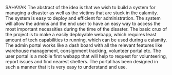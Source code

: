 SAHAYAK
The abstract of the idea is that we wish to build a system for managing a disaster as well as the victims that are stuck in the calamity. The system is easy to deploy and efficient for administration. The system will allow the admins and the end user to have an easy way to access the most important necessities during the time of the disaster. 
The basic crux of the project is to make a easily deployable webapp, which requires least amount of tech capabilities to running, which can be used during a calamity. 
 The admin portal works like a dash board with all the relevant features like warehouse management, consignment tracking, volunteer portal etc.
 The user portal is a mobile first webapp that will help to request for volunteering, report issues and find nearest shelters. The portal has been designed in such a manner that it is very easy to understand and use.  
